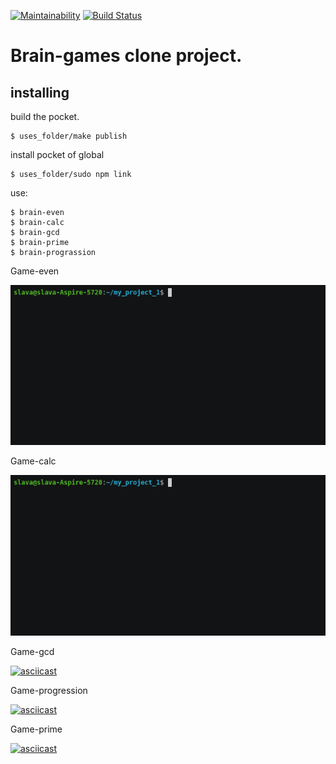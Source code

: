 [![Maintainability](https://api.codeclimate.com/v1/badges/bf47194235807c007714/maintainability)](https://codeclimate.com/github/Viacheslav80/backend-project-lvl1/maintainability)
[![Build Status](https://travis-ci.org/Viacheslav80/backend-project-lvl1.svg?branch=master)](https://travis-ci.org/Viacheslav80/backend-project-lvl1)

# Brain-games clone project.

## installing
 
build the pocket.

```
$ uses_folder/make publish 
```
install pocket of global

```
$ uses_folder/sudo npm link
```

use:

```
$ brain-even
$ brain-calc
$ brain-gcd
$ brain-prime
$ brain-prograssion
```

Game-even

![](even.gif)

Game-calc

![](calc.gif)

Game-gcd

[![asciicast](https://asciinema.org/a/zzyUOLUyBduOe8vmOJbbFqyoX.svg)](https://asciinema.org/a/zzyUOLUyBduOe8vmOJbbFqyoX)

Game-progression

[![asciicast](https://asciinema.org/a/f4v6uENOKuxlJQw0hkcijMkfb.svg)](https://asciinema.org/a/f4v6uENOKuxlJQw0hkcijMkfb)

Game-prime

[![asciicast](https://asciinema.org/a/YeNYT2pzdBq527r02X1sUbwHG.svg)](https://asciinema.org/a/YeNYT2pzdBq527r02X1sUbwHG)
